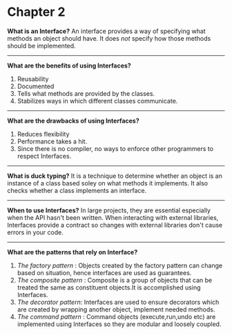 # Chapter 2

**What is an Interface?**
An interface provides a way of specifying what methods an object should have. It does _not_ specify how those methods should be implemented.

---

**What are the benefits of using Interfaces?**
1. Reusability
2. Documented
3. Tells what methods are provided by the classes.
4. Stabilizes ways in which different classes communicate.

---

**What are the drawbacks of using Interfaces?**
1. Reduces flexibility
2. Performance takes a hit.
3. Since there is no compiler, no ways to enforce other programmers to respect Interfaces.

---

**What is duck typing?**
It is a technique to determine whether an object is an instance of a class based soley on what methods it implements.
It also checks whether a class implements an interface.

---

**When to use Interfaces?**
In large projects, they are essential especially when the API hasn't been written.
When interacting with external libraries, Interfaces provide a contract so changes with external libraries don't cause errors in your code.

---

**What are the patterns that rely on Interface?**
1. _The factory pattern_ : Objects created by the factory pattern can change based on situation, hence interfaces are used as guarantees.
2. _The composite pattern_ : Composite is a group of objects that can be treated the same as constituent objects.It is accomplished using Interfaces.
3. _The decorator pattern_: Interfaces are used to ensure decorators which are created by wrapping another object, implement needed methods.
4. _The command pattern_ : Command objects (execute,run,undo etc) are implemented using Interfaces so they are modular and loosely coupled.
